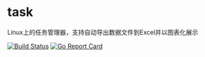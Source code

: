 # task
Linux上的任务管理器，支持自动导出数据文件到Excel并以图表化展示

[![Build Status](https://travis-ci.org/solojunk/task.svg?branch=master)](https://travis-ci.org/solojunk/task)
[![Go Report Card](https://goreportcard.com/badge/github.com/solojunk/task)](https://goreportcard.com/report/github.com/solojunk/task)
